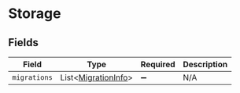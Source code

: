 # Storage


## Fields

| Field                                                       | Type                                                        | Required                                                    | Description                                                 |
| ----------------------------------------------------------- | ----------------------------------------------------------- | ----------------------------------------------------------- | ----------------------------------------------------------- |
| `migrations`                                                | List<[MigrationInfo](../../models/shared/MigrationInfo.md)> | :heavy_minus_sign:                                          | N/A                                                         |